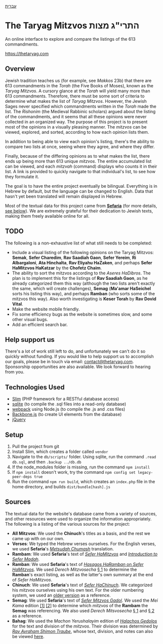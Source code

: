 [עברית](https://github.com/repwolfe/613/blob/master/README.he.md)

# The Taryag Mitzvos התרי"ג מצות
An online interface to explore and compare the listings of the 613 commandments.

https://thetaryag.com

## Overview
Jewish tradition teaches us (for example, see *Makkos* 23b) that there are 613 commandments in the *Torah* (the Five Books of Moses), known as the *Taryag Mitzvos*.
A cursory glance at the *Torah* will yield many more than 613 commandments. Therefore, there must be some sort of criteria to determine what makes the list of *Taryag Mitzvos*.
However, the Jewish Sages never specified which commandments written in the *Torah* made the list. The *Rishonim* (the Medieval Rabbinic scholars)
argued about the listing of the commandments, and it seems that all these opinions were never collected in an organized way.
The purpose of this project is to present most of the opinions in a visually pleasing manner. The *mitzvos* can be viewed, explored, and sorted,
according to how each opinion lists them.

In addition to being able to view each opinion's listing, there's the ability to compare two lists at once, seeing where they agree, and where they differ.

Finally, because of the differing opinions as to what makes the list, there ends up being more than 613 unique *mitzvos*. The entire accumulated list can be viewed,
and each *mitzvah* (command) displays who counts it in their list. A link is provided to quickly navigate to that individual's list, to see how they formulate it.

The goal is to have the entire project eventually be bilingual. Everything is in Hebrew by default, but the language can be changed to English. Data that hasn't yet been
translated will remain displayed in Hebrew.

Most of the textual data for this project came from [**Sefaria**](https://www.sefaria.org/?home) (for more details, [see below](#sources)).
We are extremely grateful for their dedication to Jewish texts, making them freely available online for all.

## TODO
The following is a non-exhaustive list of what still needs to be completed:

 - Include a visual listing of the following opinions on the Taryag Mitzvos: **Semak**, **Sefer Charedim**, **Rav Saadiah Gaon**, **Sefer Yereim**, **Ri Albargaloni**, **Ata Hinchalta**, **Rav Eliyahu HaZaken**, and perhaps **Sefer HaMitzvos HaKatzar** by the **Chofetz Chaim**.
 - The ability to sort the mitzvos according to the *Aseres HaDibros*. The plan is to implement this for the listings of **Rav Saadiah Gaon**, as he already categorized them this way (although the two lists aren't exactly the same, which will create challenges), **Semag** (**Ma'amar HaSeichel** sorts his listing this way), and perhaps **Ramban** (who sorts some of the mitzvos this way). Also worth investigating is **Keser Torah** by **Rav Dovid Vital**.
 - Make the website mobile friendly.
 - Fix some efficiency bugs as the website is sometimes slow, and some other visual bugs.
 - Add an efficient search bar.
 
## Help support us
There's a lot of work still left to do, and unfortunately we can't do it so quickly without funding. If you would like to help support us to accomplish our goals, please be in touch via email: contact@thetaryag.com. Sponsorship opportunities are also available. We look forward to hearing from you.

## Technologies Used
 - [Slim](http://www.slimframework.com/) (PHP framework for a RESTful database access)
 - [sqlite](https://www.sqlite.org/index.html) (to compile the .sql files into a read-only database)
 - [webpack](https://github.com/webpack) using Node.js (to compile the .js and .css files)
 - [Backbone.js](https://github.com/jashkenas/backbone/) (to create UI elements from the database)
 - [jQuery](https://jquery.com/)
 
## Setup
  1. Pull the project from git
  2. Install Slim, which creates a folder called `vendor`
  3. Navigate to the `db/scripts/` folder. Using sqlite, run the command `.read db.sql`, and then `.backup ../db.db`
  4. If the node_modules folder is missing, run the command `npm install`
  5. If `npm install` doesn't work, try the command `npm config set legacy-peer-deps true`
  6. Run the command `npm run build`, which creates an `index.php` file in the home directory, and builds `dist/bundle[hash].js`
  
## Sources
The textual data for the website's database came from a variety of sources, and other resources were used to organize the information appropriately.
The following is a listing of the various sources for the project:

 - **All Mitzvos**: We used the **Chinuch**'s titles as a basis, and the rest we came up with on our own.
 - **Verses**: We typed the Hebrew verses ourselves. For the English verses,
     we used **Sefaria**'s [*Metsudah Chumash*](https://www.sefaria.org/Genesis.1?ven=Metsudah_Chumash,_Metsudah_Publications,_2009&lang=bi&aliyot=0) translation.
 - **Rambam**: We used **Sefaria**'s text of [*Sefer HaMitzvos*](https://www.sefaria.org/Sefer_HaMitzvot?lang=bi) and 
     [*Introduction to Sefer Madah*](https://www.sefaria.org/texts/Halakhah/Mishneh%20Torah).
 - **Ramban**: We used **Sefaria**'s text of [*Hasagos HaRamban* on *Sefer HaMitzvos*](https://www.sefaria.org/Hasagot_HaRamban_on_Sefer_HaMitzvot?lang=bi).
     We used *Derech Mitzvosecha* [§ 1](https://hebrewbooks.org/pdfpager.aspx?req=30749&st=&pgnum=222) to determine the **Ramban**'s exact listing,
     as well as the latter's own summary at the end of *Sefer HaMitzvos*.
 - **Chinuch**: We used **Sefaria**'s text of [*Sefer HaChinuch*](https://www.sefaria.org/Sefer_HaChinukh?lang=bi).
     We categorized his *mitzvos* ourselves using his own text.
     For the older numbering system, we used an [older version](https://hebrewbooks.org/pdfpager.aspx?req=40631&st=&pgnum=32&hilite=) as a reference.
 - **Semag**: We used **Sefaria**'s text of [*Sefer Mitzvos Gadol*](https://www.sefaria.org/Sefer_Mitzvot_Gadol?lang=bi).
     We used the *Mei Kama* edition [[1]](https://tablet.otzar.org/book/book.php?book=22149&pagenum=17)
     [[2]](https://tablet.otzar.org/book/book.php?book=22147&pagenum=4)
     to determine which *mitzvos* of the **Rambam** the **Semag** was referencing. We also used *Derech Mitsvosecha*
     [§ 1](https://hebrewbooks.org/pdfpager.aspx?req=30749&st=&pgnum=222) and [§ 2](https://hebrewbooks.org/pdfpager.aspx?req=30749&st=&pgnum=233) as a reference.
 - **Bahag**: We used the *Machon Yerushalayim* edition of [*Halachos Gedolos*](https://tablet.otzar.org/book/book.php?book=147045&pagenum=34)
     for the text and division of the *mitzvos*. Their division was determined by
     [*Rav Avraham Shimon Traube*](https://he.wikipedia.org/wiki/%D7%90%D7%91%D7%A8%D7%94%D7%9D_%D7%A9%D7%9E%D7%A2%D7%95%D7%9F_%D7%98%D7%A8%D7%95%D7%99%D7%91),
     whose text, division, and notes can also be viewed [here](https://hebrewbooks.org/pdfpager.aspx?req=14119&st=&pgnum=6).
